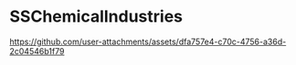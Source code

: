 # SSChemicalIndustries



https://github.com/user-attachments/assets/dfa757e4-c70c-4756-a36d-2c04546b1f79


